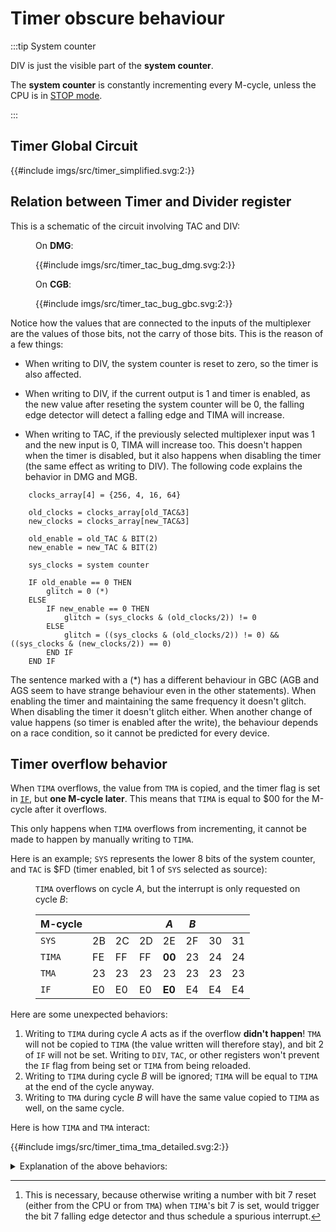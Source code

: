 # Timer obscure behaviour

:::tip System counter

DIV is just the visible part of the **system counter**.

The **system counter** is constantly incrementing every M-cycle, unless the CPU is in [STOP mode](<#Using the STOP Instruction>).

:::

## Timer Global Circuit

{{#include imgs/src/timer_simplified.svg:2:}}

## Relation between Timer and Divider register

This is a schematic of the circuit involving TAC and DIV:

<figure><figcaption>

On **DMG**:

</figcaption>
{{#include imgs/src/timer_tac_bug_dmg.svg:2:}}
</figure>

<figure><figcaption>

On **CGB**:

</figcaption>
{{#include imgs/src/timer_tac_bug_gbc.svg:2:}}
</figure>

Notice how the values that are connected to the inputs of the
multiplexer are the values of those bits, not the carry of those bits.
This is the reason of a few things:

- When writing to DIV, the system counter is reset to zero, so the timer is
also affected.

- When writing to DIV, if the current output is 1 and timer is
enabled, as the new value after reseting the system counter will be 0, the falling
edge detector will detect a falling edge and TIMA will increase.

- When writing to TAC, if the previously selected multiplexer input was
1 and the new input is 0, TIMA will increase too. This doesn't
happen when the timer is disabled, but it also happens when disabling
the timer (the same effect as writing to DIV). The following code explains the behavior in DMG and MGB.

```
    clocks_array[4] = {256, 4, 16, 64}

    old_clocks = clocks_array[old_TAC&3]
    new_clocks = clocks_array[new_TAC&3]

    old_enable = old_TAC & BIT(2)
    new_enable = new_TAC & BIT(2)

    sys_clocks = system counter

    IF old_enable == 0 THEN
        glitch = 0 (*)
    ELSE
        IF new_enable == 0 THEN
            glitch = (sys_clocks & (old_clocks/2)) != 0
        ELSE
            glitch = ((sys_clocks & (old_clocks/2)) != 0) && ((sys_clocks & (new_clocks/2)) == 0)
        END IF
    END IF
```

The sentence marked with a (\*) has a different behaviour in GBC (AGB
and AGS seem to have strange behaviour even in the other statements).
When enabling the timer and maintaining the same frequency it doesn't
glitch. When disabling the timer it doesn't glitch either. When another
change of value happens (so timer is enabled after the write), the
behaviour depends on a race condition, so it cannot be predicted for
every device.

## Timer overflow behavior

When `TIMA` overflows, the value from `TMA` is copied, and the timer flag is set in [`IF`](<#FF0F — IF: Interrupt flag>), but **one M-cycle later**.
This means that `TIMA` is equal to \$00 for the M-cycle after it overflows.

This only happens when `TIMA` overflows from incrementing, it cannot be made to happen by manually writing to `TIMA`.

Here is an example; `SYS` represents the lower 8 bits of the system counter, and `TAC` is \$FD (timer enabled, bit 1 of `SYS` selected as source):

<figure><figcaption>

`TIMA` overflows on cycle <var>A</var>, but the interrupt is only requested on cycle <var>B</var>:

</figcaption>

M-cycle |    |    ||<var>A</var>|<var>B</var>||&#8203;
--------|----|----|----|--------|----|----|---
`SYS`   | 2B | 2C | 2D |   2E   | 2F | 30 | 31
`TIMA`  | FE | FF | FF | **00** | 23 | 24 | 24
`TMA`   | 23 | 23 | 23 |   23   | 23 | 23 | 23
`IF`    | E0 | E0 | E0 | **E0** | E4 | E4 | E4

</figure>

Here are some unexpected behaviors:

1. Writing to `TIMA` during cycle <var>A</var> acts as if the overflow **didn't happen**!
   `TMA` will not be copied to `TIMA` (the value written will therefore stay), and bit 2 of `IF` will not be set.
   Writing to `DIV`, `TAC`, or other registers won't prevent the `IF` flag from being set or `TIMA` from being reloaded.
2. Writing to `TIMA` during cycle <var>B</var> will be ignored; `TIMA` will be equal to `TIMA` at the end of the cycle anyway.
3. Writing to `TMA` during cycle <var>B</var> will have the same value copied to `TIMA` as well, on the same cycle.

Here is how `TIMA` and `TMA` interact:

{{#include imgs/src/timer_tima_tma_detailed.svg:2:}}

<details><summary>Explanation of the above behaviors:</summary>

1. Writing to `TIMA` blocks the falling edge from the increment from being detected (see the `AND` gate)[^write_edge].
2. The "Load" signal stays enabled for the entirety of cycle <var>B</var>, and since `TIMA` is made of <abbr title="T-flip-flop with Asynchronous Load">TAL</abbr> cells, it's constantly copying its input.
   However, the "Write to TIMA" signal gets reset in the middle of the cycle, thus the multiplexer emits `TMA`'s value again; in essence, the CPU's write to `TIMA` *does* go through, but it's overwritten right after.
3. As mentioned in the above bullet point, `TIMA` constantly copies its input, so it updates together with `TMA`.
   This and the previous bullet point can be emulated as if `TMA` was copied to `TIMA` at the very end of the cycle, though this is not quite what's happening in hardware.

[^write_edge]: This is necessary, because otherwise writing a number with bit 7 reset (either from the CPU or from `TMA`) when `TIMA`'s bit 7 is set, would trigger the bit 7 falling edge detector and thus schedule a spurious interrupt.

</details>
